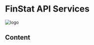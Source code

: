 # FinStat API Services

![logo](https://finstat.sk/Images/logo-finstat.png)
## Content
[](_sidebar.md ':include')
